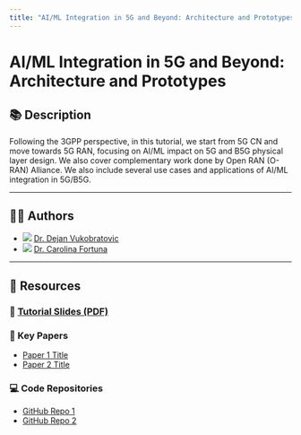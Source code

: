 ```yaml
---
title: "AI/ML Integration in 5G and Beyond: Architecture and Prototypes"
---
```


# AI/ML Integration in 5G and Beyond: Architecture and Prototypes

## 📚 Description

Following the 3GPP perspective, in this tutorial, we start from 5G CN and move towards 5G RAN, focusing on AI/ML impact on 5G and B5G physical layer design. We also cover complementary work done by Open RAN (O-RAN) Alliance. We also include several use cases and applications of AI/ML integration in 5G/B5G.

---

## 👩‍🏫 Authors

- ![](figures/dejan) [Dr. Dejan Vukobratovic](https://sites.google.com/view/vukobratovic)
- ![](figures/carolina) [Dr. Carolina Fortuna](https://sensorlab.ijs.si)


---

## 📂 Resources

### 🔗 [Tutorial Slides (PDF)](https://example.com/slides.pdf)

### 📝 Key Papers
- [Paper 1 Title](https://doi.org/xxx)
- [Paper 2 Title](https://doi.org/xxx)

### 💻 Code Repositories
- [GitHub Repo 1](https://github.com/yourname/repo1)
- [GitHub Repo 2](https://github.com/yourname/repo2)


